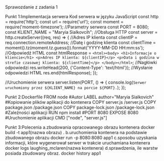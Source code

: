 Sprawozdanie z zadania 1

Punkt 1:Implementacja serwera
Kod serwera w języku JavaScript
const http = require('http');
const url = require('url');
const moment = require('moment-timezone');
//Parametry serwera
const PORT = 8080;
const KLIENT_NAME = "Maryia Sialkovcih";
//Obsługa HTTP
const server = http.createServer((req, res) => {
    //Adres IP klienta
    const clientIP = req.connection.remoteAddress;
    //Datę i godzinę klienta
    const clientTime = moment().tz(moment.tz.guess()).format('YYYY-MM-DD HH:mm:ss');
    //Odpowiedź HTML
    const htmlResponse = `
        <html><body>
        <h1>Informacje o kliencie</h1>
        <p>Adres IP klienta: ${clientIP}</p>
        <p>Data i godzina w strefie czasowej klienta: ${clientTime}</p>
        </body></html>
    `;
    //Nagłówki odpowiedzi
    res.writeHead(200, {'Content-Type': 'text/html'});
    //Wysłanie odpowiedzi HTML
    res.end(htmlResponse);
});

//Uruchomienie serwera
server.listen(PORT, () => {
    console.log(`Serwer uruchomiony przez ${KLIENT_NAME} na porcie ${PORT}.`);
});

Punkt 2:Dockerfile
FROM node
#Autor
LABEL author="Maryia Sialkovich"
#Kopiowanie plików aplikacji do kontenera
COPY server.js /server.js
COPY package.json /package.json
COPY package-lock.json /package-lock.json
#Zależności aplikacji
RUN npm install
#PORT 8080
EXPOSE 8080
#Uruchomienie aplikacji
CMD ["node", "server.js"]

Punkt 3:Polecenia
a.zbudowania opracowanego obrazu kontenera
docker build -t app1(nazwa obrazu) .
b.uruchomienia kontenera na podstawie zbudowanego obrazu
docker run -p 8080:8080 app1
c.sposobu uzyskania informacji, które wygenerował serwer w trakcie uruchamiana kontenera
docker logs laughing_mclaren(nazwa kontenera)
d.sprawdzenia, ile warstw posiada zbudowany obraz.
docker history app1